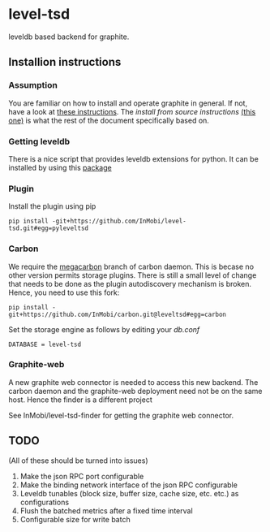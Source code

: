 # level-tsd

leveldb based backend for graphite.


## Installion instructions

### Assumption
You are familiar on how to install and operate graphite in general. If not, have a look at [these instructions](https://graphite.readthedocs.org/en/latest/install.html). The _install from source instructions_ [(this one)](https://graphite.readthedocs.org/en/latest/install-source.html) is what the rest of the document specifically based on.

### Getting leveldb
There is a nice script that provides leveldb extensions for python. It can be installed by using this [package](http://code.google.com/p/py-leveldb/)

### Plugin
Install the plugin using pip
```
pip install -git+https://github.com/InMobi/level-tsd.git#egg=pyleveltsd

```

### Carbon
We require the [megacarbon](https://github.com/graphite-project/carbon/tree/megacarbon) branch of carbon daemon. This is becase no other version permits storage plugins. There is still a small level of change that needs to be done as the plugin autodiscovery mechanism is broken. Hence, you need to use this fork:
```
pip install -git+https://github.com/InMobi/carbon.git@leveltsd#egg=carbon

```

Set the storage engine as follows by editing your _db.conf_
```
DATABASE = level-tsd
```

### Graphite-web
A new graphite web connector is needed to access this new backend. The carbon daemon and the graphite-web deployment need not be on the same host. Hence the finder is a different project

See InMobi/level-tsd-finder for getting the graphite web connector.

## TODO
(All of these should be turned into issues)

1. Make the json RPC port configurable
1. Make the binding network interface of the json RPC configurable
1. Leveldb tunables (block size, buffer size, cache size, etc. etc.) as configurations
1. Flush the batched metrics after a fixed time interval
1. Configurable size for write batch
